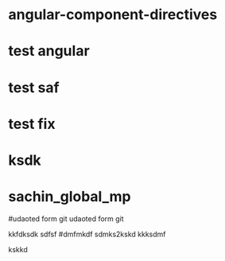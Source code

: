 # angular-component-directives
# test angular
# test saf
# test fix
# ksdk
# sachin_global_mp


#udaoted form git
udaoted form git

kkfdksdk
sdfsf
#dmfmkdf
sdmks2kskd
kkksdmf

kskkd
